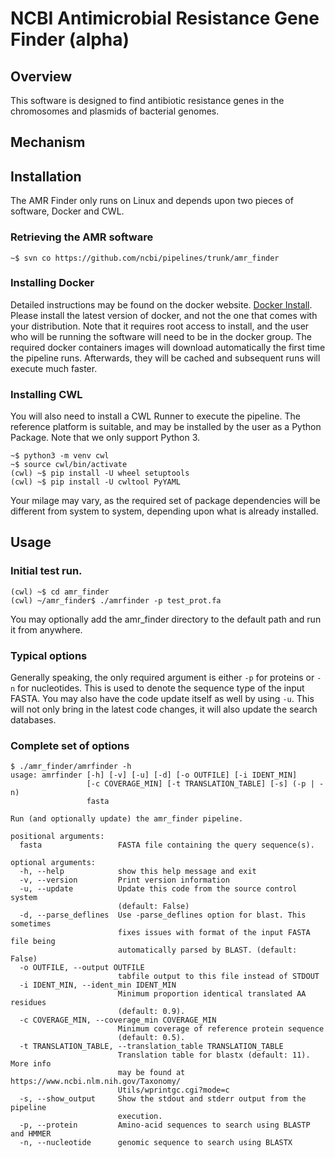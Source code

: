 # NCBI Antimicrobial Resistance Gene Finder (alpha)

## Overview

This software is designed to find antibiotic resistance genes in the chromosomes and plasmids of bacterial genomes.  

## Mechanism

## Installation

The AMR Finder only runs on Linux and depends upon two pieces of software, Docker and CWL.

### Retrieving the AMR software
```shell
~$ svn co https://github.com/ncbi/pipelines/trunk/amr_finder
```

### Installing Docker

Detailed instructions may be found on the docker website. [Docker Install](https://docs.docker.com/install/). Please install the latest version of docker, and not the one that comes with your distribution.
Note that it requires root access to install, and the user who will be running the software will need to be in the docker group. The required docker containers images will download automatically the first time the pipeline runs. Afterwards, they will be cached and subsequent runs will execute much faster.

### Installing CWL 
You will also need to install a CWL Runner to execute the pipeline. The reference platform is suitable, and may be installed by the user as a Python Package. Note that we only support Python 3.

```shell
~$ python3 -m venv cwl
~$ source cwl/bin/activate
(cwl) ~$ pip install -U wheel setuptools
(cwl) ~$ pip install -U cwltool PyYAML
```

Your milage may vary, as the required set of package dependencies will be different from system to system, depending upon what is already installed.

## Usage

### Initial test run.
```shell
(cwl) ~$ cd amr_finder
(cwl) ~/amr_finder$ ./amrfinder -p test_prot.fa
```

You may optionally add the amr_finder directory to the default path and run it from anywhere.

### Typical options

Generally speaking, the only required argument is either `-p` for proteins or `-n` for nucleotides. This is used to denote the sequence type of the input FASTA.
You may also have the code update itself as well by using `-u`. This will not only bring in the latest code changes, it will also update the search databases.

### Complete set of options

```shell
$ ./amr_finder/amrfinder -h
usage: amrfinder [-h] [-v] [-u] [-d] [-o OUTFILE] [-i IDENT_MIN]
                 [-c COVERAGE_MIN] [-t TRANSLATION_TABLE] [-s] (-p | -n)
                 fasta

Run (and optionally update) the amr_finder pipeline.

positional arguments:
  fasta                 FASTA file containing the query sequence(s).

optional arguments:
  -h, --help            show this help message and exit
  -v, --version         Print version information
  -u, --update          Update this code from the source control system
                        (default: False)
  -d, --parse_deflines  Use -parse_deflines option for blast. This sometimes
                        fixes issues with format of the input FASTA file being
                        automatically parsed by BLAST. (default: False)
  -o OUTFILE, --output OUTFILE
                        tabfile output to this file instead of STDOUT
  -i IDENT_MIN, --ident_min IDENT_MIN
                        Minimum proportion identical translated AA residues
                        (default: 0.9).
  -c COVERAGE_MIN, --coverage_min COVERAGE_MIN
                        Minimum coverage of reference protein sequence
                        (default: 0.5).
  -t TRANSLATION_TABLE, --translation_table TRANSLATION_TABLE
                        Translation table for blastx (default: 11). More info
                        may be found at https://www.ncbi.nlm.nih.gov/Taxonomy/
                        Utils/wprintgc.cgi?mode=c
  -s, --show_output     Show the stdout and stderr output from the pipeline
                        execution.
  -p, --protein         Amino-acid sequences to search using BLASTP and HMMER
  -n, --nucleotide      genomic sequence to search using BLASTX
```